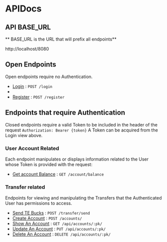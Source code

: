 # APIDocs

## API BASE_URL 
** BASE_URL is the URL that will prefix all endpoints**

http://localhost/8080

## Open Endpoints

Open endpoints require no Authentication.

* [Login](login.md) : `POST /login`
* 
* [Register](register.md) : `POST /register`

## Endpoints that require Authentication

Closed endpoints require a valid Token to be included in the header of the
request `Authorization: Bearer {token}` A Token can be acquired from the Login view above.

### User Account Related

Each endpoint manipulates or displays information related to the User whose
Token is provided with the request:

* [Get account Balance](account/getBalance) : `GET /account/balance`

### Transfer related

Endpoints for viewing and manipulating the Transfers that the Authenticated User has permissions to access.

* [Send TE Bucks](transfer/sendTEBucks.md) : `POST /transfer/send`
* [Create Account](accounts/post.md) : `POST /accounts/`
* [Show An Account](accounts/pk/get.md) : `GET /api/accounts/:pk/`
* [Update An Account](accounts/pk/put.md) : `PUT /api/accounts/:pk/`
* [Delete An Account](accounts/pk/delete.md) : `DELETE /api/accounts/:pk/`